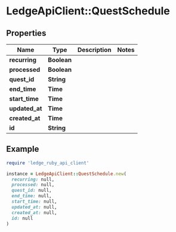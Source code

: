 # LedgeApiClient::QuestSchedule

## Properties

| Name | Type | Description | Notes |
| ---- | ---- | ----------- | ----- |
| **recurring** | **Boolean** |  |  |
| **processed** | **Boolean** |  |  |
| **quest_id** | **String** |  |  |
| **end_time** | **Time** |  |  |
| **start_time** | **Time** |  |  |
| **updated_at** | **Time** |  |  |
| **created_at** | **Time** |  |  |
| **id** | **String** |  |  |

## Example

```ruby
require 'ledge_ruby_api_client'

instance = LedgeApiClient::QuestSchedule.new(
  recurring: null,
  processed: null,
  quest_id: null,
  end_time: null,
  start_time: null,
  updated_at: null,
  created_at: null,
  id: null
)
```

